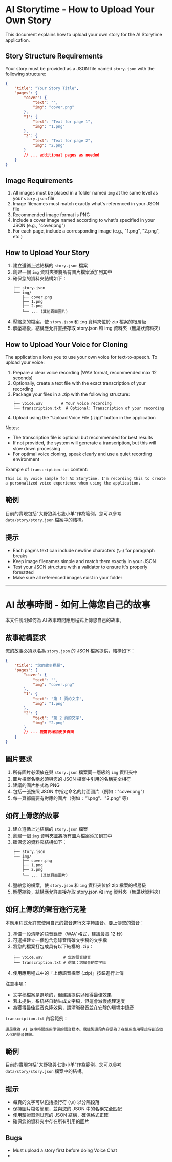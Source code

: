 # AI Storytime - How to Upload Your Own Story

This document explains how to upload your own story for the AI Storytime application.

## Story Structure Requirements

Your story must be provided as a JSON file named `story.json` with the following structure:

```json
{
    "title": "Your Story Title",
    "pages": {
        "cover": {
            "text": "",
            "img": "cover.png"
        },
        "1": {
            "text": "Text for page 1",
            "img": "1.png"
        },
        "2": {
            "text": "Text for page 2",
            "img": "2.png"
        }
        // ... additional pages as needed
    }
}
```

## Image Requirements

1. All images must be placed in a folder named `img` at the same level as your `story.json` file
2. Image filenames must match exactly what's referenced in your JSON file
3. Recommended image format is PNG
4. Include a cover image named according to what's specified in your JSON (e.g., "cover.png")
5. For each page, include a corresponding image (e.g., "1.png", "2.png", etc.)

## How to Upload Your Story

1. 建立遵循上述結構的 `story.json` 檔案
2. 創建一個 `img` 資料夾並將所有圖片檔案添加到其中
3. 確保您的資料夾結構如下：
   ```
   ├── story.json
   └── img/
       ├── cover.png
       ├── 1.png
       ├── 2.png
       └── ... (其他頁面圖片)
   ```
4. 壓縮您的檔案，使 `story.json` 和 `img` 資料夾位於 zip 檔案的根層級
5. 解壓縮後，結構應允許直接存取 story.json 和 img 資料夾（無巢狀資料夾）

## How to Upload Your Voice for Cloning

The application allows you to use your own voice for text-to-speech. To upload your voice:

1. Prepare a clear voice recording (WAV format, recommended max 12 seconds)
2. Optionally, create a text file with the exact transcription of your recording
3. Package your files in a .zip with the following structure:
   ```
   ├── voice.wav        # Your voice recording
   └── transcription.txt  # Optional: Transcription of your recording
   ```
4. Upload using the "Upload Voice File (.zip)" button in the application

Notes:
- The transcription file is optional but recommended for best results
- If not provided, the system will generate a transcription, but this will slow down processing
- For optimal voice cloning, speak clearly and use a quiet recording environment

Example of `transcription.txt` content:
```
This is my voice sample for AI Storytime. I'm recording this to create a personalized voice experience when using the application.
```

## 範例

目前的實現包括"大野狼與七隻小羊"作為範例。您可以參考 `data/story/story.json` 檔案中的結構。

## 提示

- Each page's text can include newline characters (`\n`) for paragraph breaks
- Keep image filenames simple and match them exactly in your JSON
- Test your JSON structure with a validator to ensure it's properly formatted
- Make sure all referenced images exist in your folder

---

# AI 故事時間 - 如何上傳您自己的故事

本文件說明如何為 AI 故事時間應用程式上傳您自己的故事。

## 故事結構要求

您的故事必須以名為 `story.json` 的 JSON 檔案提供，結構如下：

```json
{
    "title": "您的故事標題",
    "pages": {
        "cover": {
            "text": "",
            "img": "cover.png"
        },
        "1": {
            "text": "第 1 頁的文字",
            "img": "1.png"
        },
        "2": {
            "text": "第 2 頁的文字",
            "img": "2.png"
        }
        // ... 視需要增加更多頁面
    }
}
```

## 圖片要求

1. 所有圖片必須放在與 `story.json` 檔案同一層級的 `img` 資料夾中
2. 圖片檔案名稱必須與您的 JSON 檔案中引用的名稱完全相符
3. 建議的圖片格式為 PNG
4. 包括一張按照 JSON 中指定命名的封面圖片（例如："cover.png"）
5. 每一頁都需要有對應的圖片（例如："1.png"、"2.png" 等）

## 如何上傳您的故事

1. 建立遵循上述結構的 `story.json` 檔案
2. 創建一個 `img` 資料夾並將所有圖片檔案添加到其中
3. 確保您的資料夾結構如下：
   ```
   ├── story.json
   └── img/
       ├── cover.png
       ├── 1.png
       ├── 2.png
       └── ... (其他頁面圖片)
   ```
4. 壓縮您的檔案，使 `story.json` 和 `img` 資料夾位於 zip 檔案的根層級
5. 解壓縮後，結構應允許直接存取 story.json 和 img 資料夾（無巢狀資料夾）

## 如何上傳您的聲音進行克隆

本應用程式允許您使用自己的聲音進行文字轉語音。要上傳您的聲音：

1. 準備一段清晰的語音錄音（WAV 格式，建議最長 12 秒）
2. 可選擇建立一個包含您錄音精確文字稿的文字檔
3. 將您的檔案打包成具有以下結構的 .zip：
   ```
   ├── voice.wav         # 您的語音錄音
   └── transcription.txt # 選填：您錄音的文字稿
   ```
4. 使用應用程式中的「上傳語音檔案 (.zip)」按鈕進行上傳

注意事項：
- 文字稿檔案是選填的，但建議提供以獲得最佳效果
- 若未提供，系統將自動生成文字稿，但這會減慢處理速度
- 為獲得最佳語音克隆效果，請清晰發音並在安靜的環境中錄音

`transcription.txt` 內容範例：
```
這是我為 AI 故事時間應用準備的語音樣本。我錄製這段內容是為了在使用應用程式時創造個人化的語音體驗。
```

## 範例

目前的實現包括"大野狼與七隻小羊"作為範例。您可以參考 `data/story/story.json` 檔案中的結構。

## 提示

- 每頁的文字可以包括換行符 (`\n`) 以分隔段落
- 保持圖片檔名簡單，並與您的 JSON 中的名稱完全匹配
- 使用驗證器測試您的 JSON 結構，確保格式正確
- 確保您的資料夾中存在所有引用的圖片


## Bugs

* Must upload a story first before doing Voice Chat
* 